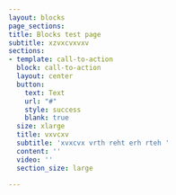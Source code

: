 ```yaml
---
layout: blocks
page_sections: 
title: Blocks test page
subtitle: xzvxcvxvxv
sections:
- template: call-to-action
  block: call-to-action
  layout: center
  button:
    text: Text
    url: "#"
    style: success
    blank: true
  size: xlarge
  title: vxvcxv
  subtitle: 'xvxcvx vrth reht erh rteh '
  content: ''
  video: ''
  section_size: large

---
```

